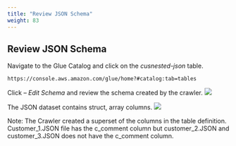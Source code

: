 ```yaml
---
title: "Review JSON Schema"
weight: 83
---
```



## Review JSON Schema
Navigate to the Glue Catalog and click on the *cusnested-json* table. 

```
https://console.aws.amazon.com/glue/home?#catalog:tab=tables
```
Click – *Edit Schema* and review the schema created by the crawler.
![](/images/lab8_table1.png)

The JSON dataset contains struct, array columns. 
![](/images/lab8_table2.png)

Note: The Crawler created a superset of the columns in the table definition. Customer_1.JSON file has the c_comment column but customer_2.JSON and customer_3.JSON does not have the c_comment column.
